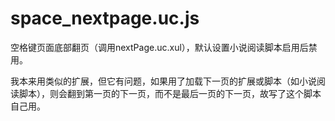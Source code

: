 space_nextpage.uc.js
====================

空格键页面底部翻页（调用nextPage.uc.xul），默认设置小说阅读脚本启用后禁用。

我本来用类似的扩展，但它有问题，如果用了加载下一页的扩展或脚本（如小说阅读脚本），则会翻到第一页的下一页，而不是最后一页的下一页，故写了这个脚本自己用。